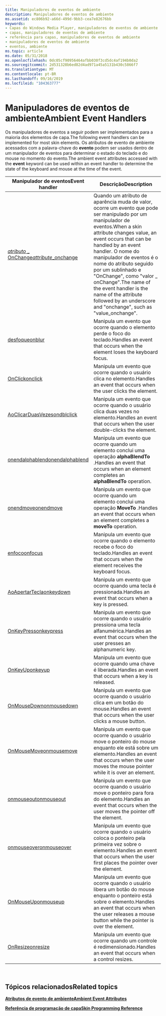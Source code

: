 ```yaml
---
title: Manipuladores de eventos de ambiente
description: Manipuladores de eventos de ambiente
ms.assetid: ec806b92-a66d-499d-9bb3-cea7e82676bb
keywords:
- Capas do Windows Media Player, manipuladores de eventos de ambiente
- capas, manipuladores de eventos de ambiente
- referência para capas, manipuladores de eventos de ambiente
- manipuladores de eventos de ambiente
- eventos, ambiente
ms.topic: article
ms.date: 05/31/2018
ms.openlocfilehash: 0dc05cf90956464afbb030f3cd5dc4af194b0da2
ms.sourcegitcommit: 2d531328b6ed82d4ad971a45a5131b430c5866f7
ms.translationtype: MT
ms.contentlocale: pt-BR
ms.lasthandoff: 09/16/2019
ms.locfileid: "104363777"
---
```

# <a name="ambient-event-handlers"></a><span data-ttu-id="b946d-108">Manipuladores de eventos de ambiente</span><span class="sxs-lookup"><span data-stu-id="b946d-108">Ambient Event Handlers</span></span>

<span data-ttu-id="b946d-109">Os manipuladores de eventos a seguir podem ser implementados para a maioria dos elementos de capa.</span><span class="sxs-lookup"><span data-stu-id="b946d-109">The following event handlers can be implemented for most skin elements.</span></span> <span data-ttu-id="b946d-110">Os atributos de evento de ambiente acessados com a palavra-chave do **evento** podem ser usados dentro de um manipulador de eventos para determinar o estado do teclado e do mouse no momento do evento.</span><span class="sxs-lookup"><span data-stu-id="b946d-110">The ambient event attributes accessed with the **event** keyword can be used within an event handler to determine the state of the keyboard and mouse at the time of the event.</span></span>



| <span data-ttu-id="b946d-111">Manipulador de eventos</span><span class="sxs-lookup"><span data-stu-id="b946d-111">Event handler</span></span>                                   | <span data-ttu-id="b946d-112">Descrição</span><span class="sxs-lookup"><span data-stu-id="b946d-112">Description</span></span>                                                                                                                                                                                                                   |
|-------------------------------------------------|-------------------------------------------------------------------------------------------------------------------------------------------------------------------------------------------------------------------------------|
| [<span data-ttu-id="b946d-113">*atributo* \_ OnChange</span><span class="sxs-lookup"><span data-stu-id="b946d-113">*attribute*\_onchange</span></span>](attribute-onchange.md) | <span data-ttu-id="b946d-114">Quando um atributo de aparência muda de valor, ocorre um evento que pode ser manipulado por um manipulador de eventos.</span><span class="sxs-lookup"><span data-stu-id="b946d-114">When a skin attribute changes value, an event occurs that can be handled by an event handler.</span></span> <span data-ttu-id="b946d-115">O nome do manipulador de eventos é o nome do atributo seguido por um sublinhado e "OnChange", como "valor \_ onChange".</span><span class="sxs-lookup"><span data-stu-id="b946d-115">The name of the event handler is the name of the attribute followed by an underscore and "onchange", such as "value\_onchange".</span></span> |
| [<span data-ttu-id="b946d-116">desfoque</span><span class="sxs-lookup"><span data-stu-id="b946d-116">onblur</span></span>](onblur.md)                            | <span data-ttu-id="b946d-117">Manipula um evento que ocorre quando o elemento perde o foco do teclado.</span><span class="sxs-lookup"><span data-stu-id="b946d-117">Handles an event that occurs when the element loses the keyboard focus.</span></span>                                                                                                                                                       |
| [<span data-ttu-id="b946d-118">OnClick</span><span class="sxs-lookup"><span data-stu-id="b946d-118">onclick</span></span>](onclick.md)                          | <span data-ttu-id="b946d-119">Manipula um evento que ocorre quando o usuário clica no elemento.</span><span class="sxs-lookup"><span data-stu-id="b946d-119">Handles an event that occurs when the user clicks the element.</span></span>                                                                                                                                                                |
| [<span data-ttu-id="b946d-120">AoClicarDuasVezes</span><span class="sxs-lookup"><span data-stu-id="b946d-120">ondblclick</span></span>](ondblclick.md)                    | <span data-ttu-id="b946d-121">Manipula um evento que ocorre quando o usuário clica duas vezes no elemento.</span><span class="sxs-lookup"><span data-stu-id="b946d-121">Handles an event that occurs when the user double-clicks the element.</span></span>                                                                                                                                                         |
| [<span data-ttu-id="b946d-122">onendalphablend</span><span class="sxs-lookup"><span data-stu-id="b946d-122">onendalphablend</span></span>](onendalphablend.md)          | <span data-ttu-id="b946d-123">Manipula um evento que ocorre quando um elemento conclui uma operação **alphaBlendTo** .</span><span class="sxs-lookup"><span data-stu-id="b946d-123">Handles an event that occurs when an element completes an **alphaBlendTo** operation.</span></span>                                                                                                                                         |
| [<span data-ttu-id="b946d-124">onendmove</span><span class="sxs-lookup"><span data-stu-id="b946d-124">onendmove</span></span>](onendmove.md)                      | <span data-ttu-id="b946d-125">Manipula um evento que ocorre quando um elemento conclui uma operação **MoveTo** .</span><span class="sxs-lookup"><span data-stu-id="b946d-125">Handles an event that occurs when an element completes a **moveTo** operation.</span></span>                                                                                                                                                |
| [<span data-ttu-id="b946d-126">enfoco</span><span class="sxs-lookup"><span data-stu-id="b946d-126">onfocus</span></span>](onfocus.md)                          | <span data-ttu-id="b946d-127">Manipula um evento que ocorre quando o elemento recebe o foco do teclado.</span><span class="sxs-lookup"><span data-stu-id="b946d-127">Handles an event that occurs when the element receives the keyboard focus.</span></span>                                                                                                                                                    |
| [<span data-ttu-id="b946d-128">AoApertarTecla</span><span class="sxs-lookup"><span data-stu-id="b946d-128">onkeydown</span></span>](onkeydown.md)                      | <span data-ttu-id="b946d-129">Manipula um evento que ocorre quando uma tecla é pressionada.</span><span class="sxs-lookup"><span data-stu-id="b946d-129">Handles an event that occurs when a key is pressed.</span></span>                                                                                                                                                                           |
| [<span data-ttu-id="b946d-130">OnKeyPress</span><span class="sxs-lookup"><span data-stu-id="b946d-130">onkeypress</span></span>](onkeypress.md)                    | <span data-ttu-id="b946d-131">Manipula um evento que ocorre quando o usuário pressiona uma tecla alfanumérica.</span><span class="sxs-lookup"><span data-stu-id="b946d-131">Handles an event that occurs when the user presses an alphanumeric key.</span></span>                                                                                                                                                       |
| [<span data-ttu-id="b946d-132">OnKeyUp</span><span class="sxs-lookup"><span data-stu-id="b946d-132">onkeyup</span></span>](onkeyup.md)                          | <span data-ttu-id="b946d-133">Manipula um evento que ocorre quando uma chave é liberada.</span><span class="sxs-lookup"><span data-stu-id="b946d-133">Handles an event that occurs when a key is released.</span></span>                                                                                                                                                                          |
| [<span data-ttu-id="b946d-134">OnMouseDown</span><span class="sxs-lookup"><span data-stu-id="b946d-134">onmousedown</span></span>](onmousedown.md)                  | <span data-ttu-id="b946d-135">Manipula um evento que ocorre quando o usuário clica em um botão do mouse.</span><span class="sxs-lookup"><span data-stu-id="b946d-135">Handles an event that occurs when the user clicks a mouse button.</span></span>                                                                                                                                                             |
| [<span data-ttu-id="b946d-136">OnMouseMove</span><span class="sxs-lookup"><span data-stu-id="b946d-136">onmousemove</span></span>](onmousemove.md)                  | <span data-ttu-id="b946d-137">Manipula um evento que ocorre quando o usuário move o ponteiro do mouse enquanto ele está sobre um elemento.</span><span class="sxs-lookup"><span data-stu-id="b946d-137">Handles an event that occurs when the user moves the mouse pointer while it is over an element.</span></span>                                                                                                                               |
| [<span data-ttu-id="b946d-138">onmouseout</span><span class="sxs-lookup"><span data-stu-id="b946d-138">onmouseout</span></span>](onmouseout.md)                    | <span data-ttu-id="b946d-139">Manipula um evento que ocorre quando o usuário move o ponteiro para fora do elemento.</span><span class="sxs-lookup"><span data-stu-id="b946d-139">Handles an event that occurs when the user moves the pointer off the element.</span></span>                                                                                                                                                 |
| [<span data-ttu-id="b946d-140">onmouseover</span><span class="sxs-lookup"><span data-stu-id="b946d-140">onmouseover</span></span>](onmouseover.md)                  | <span data-ttu-id="b946d-141">Manipula um evento que ocorre quando o usuário coloca o ponteiro pela primeira vez sobre o elemento.</span><span class="sxs-lookup"><span data-stu-id="b946d-141">Handles an event that occurs when the user first places the pointer over the element.</span></span>                                                                                                                                         |
| [<span data-ttu-id="b946d-142">OnMouseUp</span><span class="sxs-lookup"><span data-stu-id="b946d-142">onmouseup</span></span>](onmouseup.md)                      | <span data-ttu-id="b946d-143">Manipula um evento que ocorre quando o usuário libera um botão do mouse enquanto o ponteiro está sobre o elemento.</span><span class="sxs-lookup"><span data-stu-id="b946d-143">Handles an event that occurs when the user releases a mouse button while the pointer is over the element.</span></span>                                                                                                                     |
| [<span data-ttu-id="b946d-144">OnResize</span><span class="sxs-lookup"><span data-stu-id="b946d-144">onresize</span></span>](onresize.md)                        | <span data-ttu-id="b946d-145">Manipula um evento que ocorre quando um controle é redimensionado.</span><span class="sxs-lookup"><span data-stu-id="b946d-145">Handles an event that occurs when a control resizes.</span></span>                                                                                                                                                                          |



 

## <a name="related-topics"></a><span data-ttu-id="b946d-146">Tópicos relacionados</span><span class="sxs-lookup"><span data-stu-id="b946d-146">Related topics</span></span>

<dl> <dt>

[<span data-ttu-id="b946d-147">**Atributos de evento de ambiente**</span><span class="sxs-lookup"><span data-stu-id="b946d-147">**Ambient Event Attributes**</span></span>](ambient-event-attributes.md)
</dt> <dt>

[<span data-ttu-id="b946d-148">**Referência de programação de capa**</span><span class="sxs-lookup"><span data-stu-id="b946d-148">**Skin Programming Reference**</span></span>](skin-programming-reference.md)
</dt> </dl>

 

 




